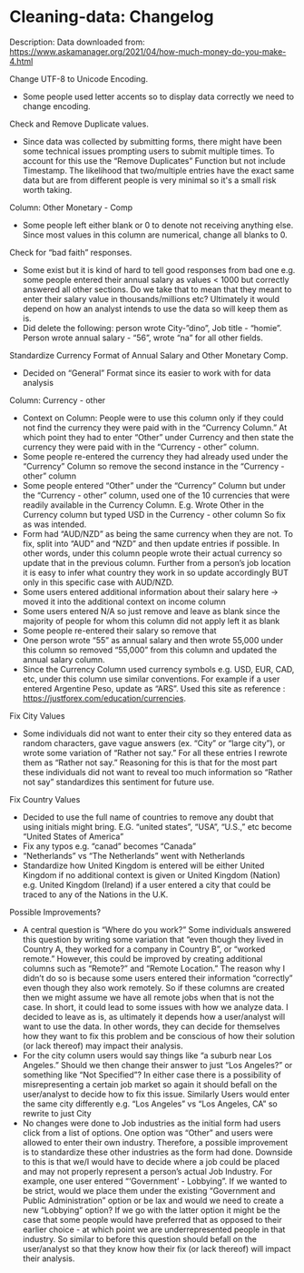 # Cleaning-data: Changelog

Description: Data downloaded from: https://www.askamanager.org/2021/04/how-much-money-do-you-make-4.html

Change UTF-8 to Unicode Encoding.

  - Some people used letter accents so to display data correctly we need to change encoding.

Check and Remove Duplicate values.
   - Since data was collected by submitting forms, there might have been some technical issues prompting users to submit multiple times. To account for this use the “Remove Duplicates” Function but not include Timestamp. The likelihood that two/multiple entries have the exact same data but are from different people is very minimal so it's a small risk worth taking.

Column: Other Monetary - Comp
  - Some people left either blank or 0 to denote not receiving anything else. Since most values in this column are numerical, change all blanks to 0.

Check for “bad faith” responses.
  - Some exist but it is kind of hard to tell good responses from bad one e.g. some people entered their annual salary as values < 1000 but correctly answered all other sections. Do we take that to mean that they meant to enter their salary value in thousands/millions etc?  Ultimately it would depend on how an analyst intends to use the data so will keep them as is. 
   - Did delete the following: person wrote City-”dino”, Job title - “homie”. Person wrote annual salary - “56”, wrote “na” for all other fields.

Standardize Currency Format of Annual Salary and Other Monetary Comp.
   - Decided on “General” Format since its easier to work with for data analysis

Column: Currency - other
  - Context on Column: People were to use this column only if they could not find the currency they were paid with in the “Currency Column.” At which point they had to enter “Other” under Currency and then state the currency they were paid with in the “Currency - other” column.
  - Some people re-entered the currency they had already used under the “Currency” Column so remove the second instance in the “Currency - other” column
  - Some people entered “Other” under the “Currency” Column but under the “Currency - other” column, used one of the 10 currencies that were readily available in the Currency Column.  E.g. Wrote Other in the Currency column but typed USD in the Currency - other column So fix as was intended. 
  - Form had “AUD/NZD” as being the same currency when they are not. To fix, split into “AUD” and “NZD” and then update entries if possible. In other words, under this column people wrote their actual currency so update that in the previous column. Further from a person’s job location it is easy to infer what country they work in so update accordingly BUT only in this specific case with AUD/NZD.
   - Some users entered additional information about their salary here -> moved it into the additional context on income column
   - Some users entered N/A so just remove and leave as blank since the majority of people for whom this column did not apply left it as blank
   - Some people re-entered their salary so remove that
   - One person wrote “55” as annual salary and then wrote 55,000 under this column so removed “55,000” from this column and updated the annual salary column.
   - Since the Currency Column used currency symbols e.g. USD, EUR, CAD, etc, under this column use similar conventions. For example if a user entered Argentine Peso, update as “ARS”. Used this site as reference : https://justforex.com/education/currencies.


Fix City Values
  -	Some individuals did not want to enter their city so they entered data as random characters, gave vague answers (ex. “City” or “large city”), or wrote some variation of “Rather not say.” For all these entries I rewrote them as “Rather not say.” Reasoning for this is that for the most part these individuals did not want to reveal too much information so “Rather not say” standardizes this sentiment for future use.


Fix Country Values
  - Decided to use the full name of countries to remove any doubt that using initials might bring. E.G. “united states”, “USA”, “U.S.,” etc become “United States of America”
  - Fix any typos e.g. “canad” becomes “Canada”
  - “Netherlands” vs “The Netherlands” went with Netherlands
   - Standardize how United Kingdom is entered will be either United Kingdom if no additional context is given or United Kingdom (Nation) e.g. United Kingdom (Ireland) if a user entered a city that could be traced to any of the Nations in the U.K.

Possible Improvements?
   - A central question is “Where do you work?” Some individuals answered this question by writing some variation that “even though they lived in Country A, they worked for a company in Country B”, or “worked remote.” However, this could be improved by creating additional columns such as “Remote?” and “Remote Location.” The reason why I didn’t do so is because some users entered their information “correctly” even though they also work remotely. So if these columns are created then we might assume we have all remote jobs when that is not the case. In short, it could lead to some issues with how we analyze data. I decided to leave as is, as ultimately it depends how a user/analyst will want to use the data. In other words, they can decide for themselves how they want to fix this problem and be conscious of how their solution (or lack thereof) may impact their analysis.
   - For the city column users would say things like “a suburb near Los Angeles.” Should we then change their answer to just “Los Angeles?” or something like “Not Specified”? In either case there is a possibility of misrepresenting a certain job market so again it should befall on the user/analyst to  decide how to fix this issue. Similarly Users would enter the same city differently e.g. “Los Angeles” vs “Los Angeles, CA” so rewrite to just City
   - No changes were done to Job industries as the initial form had users click from a list of options. One option was “Other” and users were allowed to enter their own industry. Therefore, a possible improvement is to standardize these other industries as the form had done. Downside to this is that we/I would have to decide where a job could be placed and may not properly represent a person’s actual Job Industry.  For example, one user entered “‘Government’ - Lobbying”.  If we wanted to be strict, would we place them under the existing “Government and Public Administration” option or be lax and would we need to create a new “Lobbying” option? If we go with the latter option it might be the case that some people would have preferred that as opposed to their earlier choice - at which point we are underrepresented people in that industry. So similar to before this question should befall on the user/analyst so that they know how their fix (or lack thereof) will impact their analysis.
